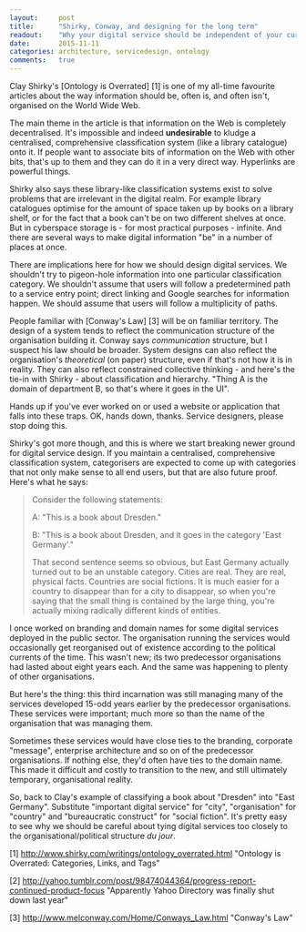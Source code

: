 ```yaml
---
layout:     post
title:      "Shirky, Conway, and designing for the long term"
readout:    "Why your digital service should be independent of your current temporary organisational reality"
date:       2015-11-11
categories: architecture, servicedesign, ontology
comments:   true
---
```


Clay Shirky's [Ontology is Overrated] [1] is one of my all-time favourite articles about the way information should be, often is, and often isn't, organised on the World Wide Web.

The main theme in the article is that information on the Web is completely decentralised. It's impossible and indeed **undesirable** to kludge a centralised, comprehensive classification system (like a library catalogue) onto it. If people want to associate bits of information on the Web with other bits, that's up to them and they can do it in a very direct way. Hyperlinks are powerful things.

Shirky also says these library-like classification systems exist to solve problems that are irrelevant in the digital realm. For example library catalogues optimise for the amount of space taken up by books on a library shelf, or for the fact that a book can't be on two different shelves at once. But in cyberspace storage is - for most practical purposes - infinite. And there are several ways to make digital information "be" in a number of places at once.

There are implications here for how we should design digital services. We shouldn't try to pigeon-hole information into one particular classification category. We shouldn't assume that users will follow a predetermined path to a service entry point; direct linking and Google searches for information happen. We should assume that users will follow a multiplicity of paths.

People familiar with [Conway's Law] [3] will be on familiar territory. The design of a system tends to reflect the communication structure of the organisation building it. Conway says *communication* structure, but I suspect his law should be broader. System designs can also reflect the organisation's *theoretical* (on paper) structure, even if that's not how it is in reality. They can also reflect constrained collective thinking - and here's the tie-in with Shirky - about classification and hierarchy. "Thing A is the domain of department B, so that's where it goes in the UI".

Hands up if you've ever worked on or used a website or application that falls into these traps. OK, hands down, thanks. Service designers, please stop doing this.

Shirky's got more though, and this is where we start breaking newer ground for digital service design. If you maintain a centralised, comprehensive classification system, categorisers are expected to come up with categories that not only make sense to all end users, but that are also future proof. Here's what he says:

> Consider the following statements:
>
>   A: "This is a book about Dresden."
>
>   B: "This is a book about Dresden, and it goes in the category 'East Germany'." 
>
> That second sentence seems so obvious, but East Germany actually turned out to be an unstable category. Cities are real. They are real, physical facts. Countries are social fictions. It is much easier for a country to disappear than for a city to disappear, so when you're saying that the small thing is contained by the large thing, you're actually mixing radically  different kinds of entities.

I once worked on branding and domain names for some digital services deployed in the public sector. The organisation running the services would occasionally get reorganised out of existence according to the political currents of the time. This wasn't new; its two predecessor organisations had lasted about eight years each. And the same was happening to plenty of other organisations.

But here's the thing: this third incarnation was still managing many of the services developed 15-odd years earlier by the predecessor organisations. These services were important; much more so than the name of the organisation that was managing them.

Sometimes these services would have close ties to the branding, corporate "message", enterprise architecture and so on of the predecessor organisations. If nothing else, they'd often have ties to the domain name. This made it difficult and costly to transition to the new, and still ultimately temporary, organisational reality.

So, back to Clay's example of classifying a book about "Dresden" into "East Germany". Substitute "important digital service" for "city", "organisation" for "country" and "bureaucratic construct" for "social fiction". It's pretty easy to see why we should be careful about tying digital services too closely to the organisational/political structure *du jour*.

[1] http://www.shirky.com/writings/ontology_overrated.html "Ontology is Overrated: Categories, Links, and Tags"

[2] http://yahoo.tumblr.com/post/98474044364/progress-report-continued-product-focus "Apparently Yahoo Directory was finally shut down last year"

[3] http://www.melconway.com/Home/Conways_Law.html         "Conway's Law"